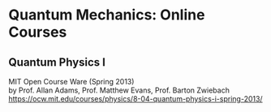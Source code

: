 # Quantum Mechanics: Online Courses

## Quantum Physics I

MIT Open Course Ware (Spring 2013)<br/>
by Prof. Allan Adams, Prof. Matthew Evans, Prof. Barton Zwiebach <br/>
https://ocw.mit.edu/courses/physics/8-04-quantum-physics-i-spring-2013/
